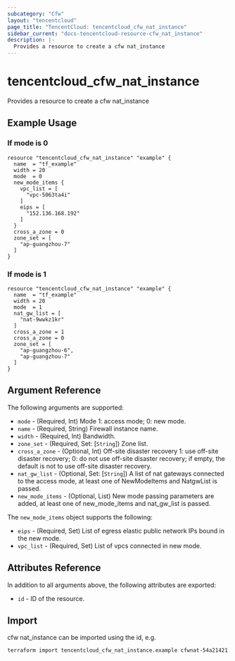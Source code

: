 ```yaml
---
subcategory: "Cfw"
layout: "tencentcloud"
page_title: "TencentCloud: tencentcloud_cfw_nat_instance"
sidebar_current: "docs-tencentcloud-resource-cfw_nat_instance"
description: |-
  Provides a resource to create a cfw nat_instance
---
```


# tencentcloud_cfw_nat_instance

Provides a resource to create a cfw nat_instance

## Example Usage

### If mode is 0

```hcl
resource "tencentcloud_cfw_nat_instance" "example" {
  name  = "tf_example"
  width = 20
  mode  = 0
  new_mode_items {
    vpc_list = [
      "vpc-5063ta4i"
    ]
    eips = [
      "152.136.168.192"
    ]
  }
  cross_a_zone = 0
  zone_set = [
    "ap-guangzhou-7"
  ]
}
```

### If mode is 1

```hcl
resource "tencentcloud_cfw_nat_instance" "example" {
  name  = "tf_example"
  width = 20
  mode  = 1
  nat_gw_list = [
    "nat-9wwkz1kr"
  ]
  cross_a_zone = 1
  cross_a_zone = 0
  zone_set = [
    "ap-guangzhou-6",
    "ap-guangzhou-7"
  ]
}
```

## Argument Reference

The following arguments are supported:

* `mode` - (Required, Int) Mode 1: access mode; 0: new mode.
* `name` - (Required, String) Firewall instance name.
* `width` - (Required, Int) Bandwidth.
* `zone_set` - (Required, Set: [`String`]) Zone list.
* `cross_a_zone` - (Optional, Int) Off-site disaster recovery 1: use off-site disaster recovery; 0: do not use off-site disaster recovery; if empty, the default is not to use off-site disaster recovery.
* `nat_gw_list` - (Optional, Set: [`String`]) A list of nat gateways connected to the access mode, at least one of NewModeItems and NatgwList is passed.
* `new_mode_items` - (Optional, List) New mode passing parameters are added, at least one of new_mode_items and nat_gw_list is passed.

The `new_mode_items` object supports the following:

* `eips` - (Required, Set) List of egress elastic public network IPs bound in the new mode.
* `vpc_list` - (Required, Set) List of vpcs connected in new mode.

## Attributes Reference

In addition to all arguments above, the following attributes are exported:

* `id` - ID of the resource.



## Import

cfw nat_instance can be imported using the id, e.g.

```
terraform import tencentcloud_cfw_nat_instance.example cfwnat-54a21421
```

